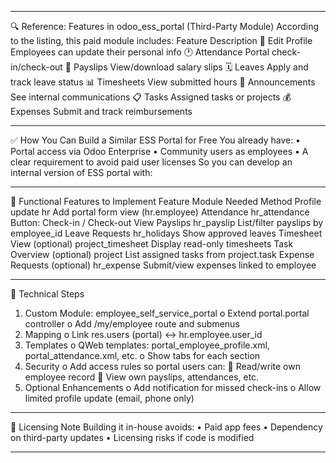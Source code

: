________________________________________
🔍 Reference: Features in odoo_ess_portal (Third-Party Module)
According to the listing, this paid module includes:
Feature	Description
🧑 Edit Profile	Employees can update their personal info
🕐 Attendance	Portal check-in/check-out
📄 Payslips	View/download salary slips
🗓 Leaves	Apply and track leave status
📊 Timesheets	View submitted hours
📢 Announcements	See internal communications
📋 Tasks	Assigned tasks or projects
💰 Expenses	Submit and track reimbursements
________________________________________
✅ How You Can Build a Similar ESS Portal for Free
You already have:
•	Portal access via Odoo Enterprise
•	Community users as employees
•	A clear requirement to avoid paid user licenses
So you can develop an internal version of ESS portal with:
________________________________________
🔧 Functional Features to Implement
Feature	Module Needed	Method
Profile update	hr	Add portal form view (hr.employee)
Attendance	hr_attendance	Button: Check-in / Check-out
View Payslips	hr_payslip	List/filter payslips by employee_id
Leave Requests	hr_holidays	Show approved leaves
Timesheet View (optional)	project_timesheet	Display read-only timesheets
Task Overview (optional)	project	List assigned tasks from project.task
Expense Requests (optional)	hr_expense	Submit/view expenses linked to employee
________________________________________
🧱 Technical Steps
1.	Custom Module: employee_self_service_portal
o	Extend portal.portal controller
o	Add /my/employee route and submenus
2.	Mapping
o	Link res.users (portal) ↔ hr.employee.user_id
3.	Templates
o	QWeb templates: portal_employee_profile.xml, portal_attendance.xml, etc.
o	Show tabs for each section
4.	Security
o	Add access rules so portal users can:
	Read/write own employee record
	View own payslips, attendances, etc.
5.	Optional Enhancements
o	Add notification for missed check-ins
o	Allow limited profile update (email, phone only)
________________________________________
🧾 Licensing Note
Building it in-house avoids:
•	Paid app fees
•	Dependency on third-party updates
•	Licensing risks if code is modified
________________________________________
